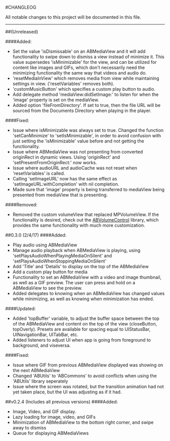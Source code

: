 
#CHANGLEOG

All notable changes to this project will be documented in this file.
***

##(Unreleased)

####Added:
* Set the value 'isDismissable' on an ABMediaView and it will add functionality to swipe down to dismiss a view instead of minimize it. This value supersedes 'isMinimizable' for the view, and can be utilized for content like images and GIFs, which don't necessarily need the minimizing functionality the same way that videos and audio do.
* 'resetMediaInView' which removes media from view while maintaining settings in view. ('resetVariables' removes both).
* 'customMusicButton' which specifies a custom play button to audio.
* Add delegate method 'mediaView:didSetImage:' to listen for when the 'image' property is set on the mediaView.
* Added option 'fileFromDirectory'. If set to true, then the file URL will be sourced from the Documents Directory when playing in the player.

####Fixed:
* Issue where isMinimizable was always set to true. Changed the function 'setCanMinimize' to 'setIsMinimizable', in order to avoid confusion with just setting the 'isMinimizable' value before and not getting the functionality.
* Issue where ABMediaView was not presenting from converted originRect in dynamic views. Using 'originRect' and 'setPresentFromOriginRect:' now works.
* Issue where audioURL and audioCache was not reset when 'resetVariables' is called.
* Calling 'setImageURL' now has the same effect as 'setImageURL:withCompletion' with nil completion.
* Made sure that 'image' property is being transferred to mediaView being presented from mediaView that is presenting.

####Removed:
* Removed the custom volumeView that replaced MPVolumeView. If the functionality is desired, check out the [ABVolumeControl](https://github.com/AndrewBoryk/ABVolumeControl) library, which provides the same functionality with much more customization.

##0.3.0 (2/4/17)
####Added:
* Play audio using ABMediaView
* Manage audio playback when ABMediaView is playing, using 'setPlaysAudioWhenPlayingMediaOnSilent' and 'setPlaysAudioWhenStoppingMediaOnSilent'
* Add 'Title' and 'Details' to display on the top of the ABMediaView
* Add a custom play button for media
* Functionality to set an ABMediaView with a video and image thumbnail, as well as a GIF preview. The user can press and hold on a ABMediaView to see the preview.
* Added delegates to knowing when an ABMediaView has changed values while minimizing, as well as knowing when minimization has ended.

####Updated:
* Added 'topBuffer' variable, to adjust the buffer space between the top of the ABMediaView and content on the top of the view (closeButton, topOverly). Presets are available for spacing equal to UIStatusBar, UINavigationBar, UITabBar, etc.
* Added listeners to adjust UI when app is going from foreground to background, and viseversa.

####Fixed:
* Issue where GIF from previous ABMediaView displayed was showing on the next ABMediaView
* Changed 'ABUtils' to 'ABCommons' to avoid conflicts when using the 'ABUtils' library seperately
* Issue where the screen was rotated, but the transition animation had not yet taken place, but the UI was adjusting as if it had.

##v0.2.4 (Includes all previous versions)
####Added:
* Image, Video, and GIF display.
* Lazy loading for image, video, and GIFs
* Minimization of ABMediaView to the bottom right corner, and swipe away to dismiss
* Queue for displaying ABMediaViews



